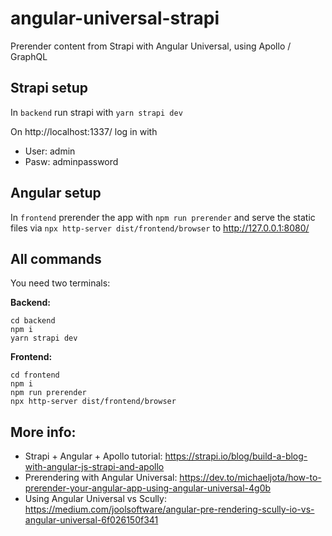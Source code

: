 # angular-universal-strapi
Prerender content from Strapi with Angular Universal, using Apollo / GraphQL

## Strapi setup
In `backend` run strapi with `yarn strapi dev`

On http://localhost:1337/ log in with
- User: admin
- Pasw: adminpassword

## Angular setup
In `frontend` prerender the app with `npm run prerender` and serve the static files via `npx http-server dist/frontend/browser` to http://127.0.0.1:8080/

## All commands
You need two terminals:

**Backend:**
```
cd backend
npm i
yarn strapi dev
```
**Frontend:**
```
cd frontend
npm i
npm run prerender
npx http-server dist/frontend/browser
```

## More info:
- Strapi + Angular + Apollo tutorial: https://strapi.io/blog/build-a-blog-with-angular-js-strapi-and-apollo
- Prerendering with Angular Universal: https://dev.to/michaeljota/how-to-prerender-your-angular-app-using-angular-universal-4g0b
- Using Angular Universal vs Scully: https://medium.com/joolsoftware/angular-pre-rendering-scully-io-vs-angular-universal-6f026150f341

